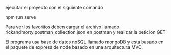 ejecutar el proyecto con el siguiente comando

npm run serve


Para ver los favoritos deben cargar el archivo llamado rickandmorty.postman_collection.json en postman y realizar la peticion GET

El programa usa base de datos noSQL llamado mongoDB y esta basado en el paquete de express de node basado en una arquitectura MVC.

